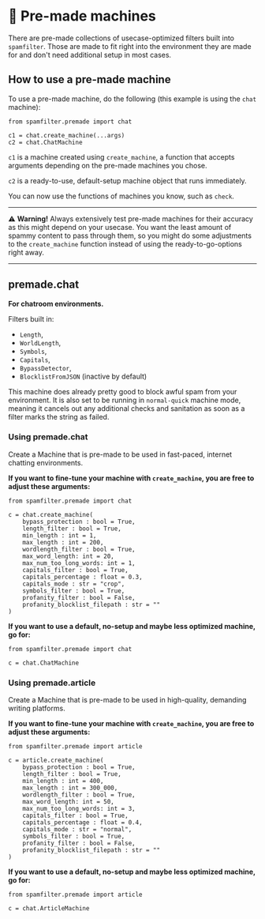 # 🍰 Pre-made machines

There are pre-made collections of usecase-optimized filters built into `spamfilter`. Those are made to fit right into the environment they are made for and don't need additional setup in most cases.

## How to use a pre-made machine

To use a pre-made machine, do the following (this example is using the `chat` machine):

```
from spamfilter.premade import chat

c1 = chat.create_machine(...args)
c2 = chat.ChatMachine
```

`c1` is a machine created using `create_machine`, a function that accepts arguments depending on the pre-made machines you chose.

`c2` is a ready-to-use, default-setup machine object that runs immediately.

You can now use the functions of machines you know, such as `check`.

---

⚠ **Warning!** Always extensively test pre-made machines for their accuracy as this might depend on your usecase. You want the least amount of spammy content to pass through them, so you might do some adjustments to the `create_machine` function instead of using the ready-to-go-options right away.

---
## premade.chat
**For chatroom environments.**

Filters built in:
 - `Length`,
 - `WorldLength`,
 - `Symbols`,
 - `Capitals`,
 - `BypassDetector`,
 - `BlocklistFromJSON` (inactive by default)

This machine does already pretty good to block awful spam from your environment. It is also set to be running in `normal-quick` machine mode, meaning it cancels out any additional checks and sanitation as soon as a filter marks the string as failed.

### Using premade.chat
Create a Machine that is pre-made to be used in fast-paced, internet chatting environments.

**If you want to fine-tune your machine with `create_machine`, you are free to adjust these arguments:**

```
from spamfilter.premade import chat

c = chat.create_machine(
    bypass_protection : bool = True,
    length_filter : bool = True,
    min_length : int = 1,
    max_length : int = 200,
    wordlength_filter : bool = True,
    max_word_length: int = 20,
    max_num_too_long_words: int = 1,
    capitals_filter : bool = True,
    capitals_percentage : float = 0.3,
    capitals_mode : str = "crop",
    symbols_filter : bool = True,
    profanity_filter : bool = False,
    profanity_blocklist_filepath : str = ""
)
```

**If you want to use a default, no-setup and maybe less optimized machine, go for:**

```
from spamfilter.premade import chat

c = chat.ChatMachine
```

### Using premade.article
Create a Machine that is pre-made to be used in high-quality, demanding writing platforms.

**If you want to fine-tune your machine with `create_machine`, you are free to adjust these arguments:**

```
from spamfilter.premade import article

c = article.create_machine(
    bypass_protection : bool = True,
    length_filter : bool = True,
    min_length : int = 400,
    max_length : int = 300_000,
    wordlength_filter : bool = True,
    max_word_length: int = 50,
    max_num_too_long_words: int = 3,
    capitals_filter : bool = True,
    capitals_percentage : float = 0.4,
    capitals_mode : str = "normal",
    symbols_filter : bool = True,
    profanity_filter : bool = False,
    profanity_blocklist_filepath : str = ""
)
```

**If you want to use a default, no-setup and maybe less optimized machine, go for:**

```
from spamfilter.premade import article

c = chat.ArticleMachine
```